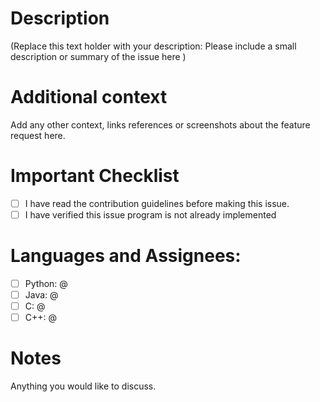 # Description
(Replace this text holder with your description: Please include a small description or summary of the issue here )

# Additional context
Add any other context, links references or screenshots about the feature request here.

# Important Checklist 
-   [ ] I have read the contribution guidelines before making this issue.
-   [ ] I have verified this issue program is not already implemented

<!-- To be used by project admin, leave out this section-->
# Languages and Assignees:
-   [ ] Python: @
-   [ ] Java: @
-   [ ] C: @
-   [ ] C++: @ 

# Notes
Anything you would like to discuss. 
